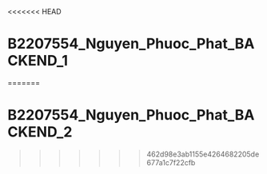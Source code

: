 <<<<<<< HEAD
# B2207554_Nguyen_Phuoc_Phat_BACKEND_1
=======
# B2207554_Nguyen_Phuoc_Phat_BACKEND_2
>>>>>>> 462d98e3ab1155e4264682205de677a1c7f22cfb
